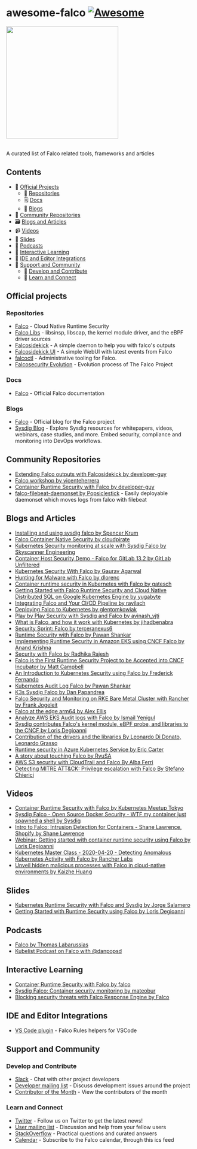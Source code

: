 # awesome-falco [![Awesome](https://awesome.re/badge.svg)](https://awesome.re)

<img src="https://cncf-branding.netlify.app/img/projects/falco/horizontal/color/falco-horizontal-color.svg" width="300"><br/><br/>

A curated list of Falco related tools, frameworks and articles

## Contents

- 💼 [Official Projects](#official-projects)
    - 📂 [Repositories](#repositories)
    - 🗒️ [Docs](#docs)
    - 📰 [Blogs](#blogs-and-articles)
- 🐾 [Community Repositories](#community-repositories)
- 🗃️ [Blogs and Articles](#blogs-and-articles)
- 📹 [Videos](#videos)
- 📑 [Slides](#slides)
- 🎤 [Podcasts](#podcasts)
- 🧪 [Interactive Learning](#interactive-learning)
- 🧰 [IDE and Editor Integrations](#ide-and-editor-integrations)
- 📡 [Support and Community](#support-and-community)
     - 💊 [Develop and Contribute](#develop-and-contribute)
     - 📆 [Learn and Connect](#learn-and-connect)


## Official projects

### Repositories

- [Falco](https://github.com/falcosecurity/falco) - Cloud Native Runtime Security
- [Falco Libs](https://github.com/falcosecurity/libs) - libsinsp, libscap, the kernel module driver, and the eBPF driver sources
- [Falcosidekick](https://github.com/falcosecurity/falcosidekick) - A simple daemon to help you with falco's outputs
- [Falcosidekick UI](https://github.com/falcosecurity/falcosidekick-ui) - A simple WebUI with latest events from Falco
- [falcoctl](https://github.com/falcosecurity/falcoctl) - Administrative tooling for Falco.
- [Falcosecurity Evolution](https://github.com/falcosecurity/evolution) - Evolution process of The Falco Project

### Docs

- [Falco](https://falco.org/docs/) - Official Falco documentation

### Blogs

- [Falco](https://falco.org/blog/) - Official blog for the Falco project
- [Sysdig Blog](https://sysdig.com/blog/?s=&sd-tax-sysdig-open-source%5B%5D=sysdig-falco) - Explore Sysdig resources for whitepapers, videos, webinars, case studies, and more. Embed security, compliance and monitoring into DevOps workflows. 

## Community Repositories

- [Extending Falco outputs with Falcosidekick by developer-guy](https://github.com/developer-guy/extending-falco-outputs-with-falcosidekick)
- [Falco workshop by vicenteherrera](https://github.com/vicenteherrera/falco-workshop)
- [Container Runtime Security with Falco by developer-guy](https://github.com/developer-guy/container-runtime-security-with-falco)
- [falco-filebeat-daemonset by Popsiclestick](https://github.com/Popsiclestick/falco-filebeat-daemonset) - Easily deployable daemonset which moves logs from falco with filebeat

## Blogs and Articles

- [Installing and using sysdig falco by Spencer Krum](https://developer.ibm.com/tutorials/installing-and-using-sysdig-falco/)
- [Falco Container Native Security by cloudpirate](https://www.cloudpirate.io/blog/falco-container-native-runtime-security-40608.html)
- [Kubernetes Security monitoring at scale with Sysdig Falco by Skyscanner Engineering](https://medium.com/@SkyscannerEng/kubernetes-security-monitoring-at-scale-with-sysdig-falco-a60cfdb0f67a)
- [Container Host Security Demo - Falco for GitLab 13.2 by GitLab Unfiltered](https://www.youtube.com/watch?v=WxBzBz76FxU)
- [Kubernetes Security With Falco by Gaurav Agarwal](https://medium.com/better-programming/kubernetes-security-with-falco-2eb060d3ae7d)
- [Hunting for Malware with Falco by dlorenc](https://dlorenc.medium.com/hunting-for-malware-with-falco-834b19b398c9)
- [Container runtime security in Kubernetes with Falco by gatesch](https://medium.com/@gatesch/container-runtime-security-in-kubernetes-with-falco-904cd713054a)
- [Getting Started with Falco Runtime Security and Cloud Native Distributed SQL on Google Kubernetes Engine by yugabyte](https://medium.com/yugabyte/getting-started-with-falco-runtime-security-and-cloud-native-distributed-sql-on-google-kubernetes-477b2471535c)
- [Integrating Falco and Your CI/CD Pipeline by ravilach](https://ravilach.medium.com/integrating-falco-and-your-ci-cd-pipeline-870152795282)
- [Deploying Falco to Kubernetes by glentomkowiak](https://medium.com/@glentomkowiak/deploying-falco-to-kubernetes-4d950cf46119)
- [Play by Play Security with Sysdig and Falco by avinash_vjti](https://medium.com/@avinash_vjti/play-by-play-security-with-sysdig-and-falco-22ce397271ed)
- [What is Falco, and how it work with Kubernetes by jihadbenabra](https://jihadbenabra.medium.com/what-is-falco-and-how-it-work-with-kubernetes-44f5dbb985cb)
- [Security Sprint: Falco by terceranexus6](https://dev.to/terceranexus6/security-sprint-falco-e0o)
- [Runtime Security with Falco by Pawan Shankar](https://rancher.com/blog/2020/runtime-security-with-falco)
- [Implementing Runtime Security in Amazon EKS using CNCF Falco by Anand Krishna](https://aws.amazon.com/blogs/containers/implementing-runtime-security-in-amazon-eks-using-cncf-falco/)
- [Security with Falco by Radhika Rajesh](https://dzone.com/articles/security-with-falco)
- [Falco is the First Runtime Security Project to be Accepted into CNCF Incubator by Matt Campbell](https://www.infoq.com/news/2020/01/falco-security-cncf/)
- [An Introduction to Kubernetes Security using Falco by Frederick Fernando](https://www.infracloud.io/blogs/introduction-kubernetes-security-falco/)
- [Kubernetes Audit Log Falco by Pawan Shankar](https://sysdig.com/blog/kubernetes-audit-log-falco/)
- [K3s Sysdig Falco by Dan Papandrea](https://sysdig.com/blog/k3s-sysdig-falco/)
- [Falco Security and Monitoring on RKE Bare Metal Cluster with Rancher by Frank Jogeleit](https://blog.webdev-jogeleit.de/blog/falco-security-and-monitoring-on-rke-bare-metal-cluster-with-rancher)
- [Falco at the edge arm64 by Alex Ellis](https://blog.alexellis.io/falco-at-the-edge-arm64/)
- [Analyze AWS EKS Audit logs with Falco by Ismail Yenigul](https://medium.com/faun/analyze-aws-eks-audit-logs-with-falco-95202167f2e)
- [Sysdig contributes Falco's kernel module, eBPF probe, and libraries to the CNCF by Loris Degioanni](https://sysdig.com/blog/sysdig-contributes-falco-kernel-ebpf-cncf/)
- [Contribution of the drivers and the libraries By Leonardo Di Donato, Leonardo Grasso](https://falco.org/blog/contribution-drivers-kmod-ebpf-libraries/)
- [Runtime security in Azure Kubernetes Service by Eric Carter](https://sysdig.com/blog/runtime-security-in-azure-kubernetes-service/)
- [A story about touching Falco by RyuSA](https://translate.google.com/translate?hl=fr&sl=ja&u=https://zenn.dev/ryusa/scraps/f2807017e0b58c&prev=search&pto=aue)
- [AWS S3 security with CloudTrail and Falco By Alba Ferri](https://sysdig.com/blog/aws-s3-security-cloudtrail-falco/)
- [Detecting MITRE ATT&CK: Privilege escalation with Falco By Stefano Chierici](https://sysdig.com/blog/mitre-privilege-escalation-falco)

## Videos

- [Container Runtime Security with Falco by Kubernetes Meetup Tokyo](https://www.youtube.com/watch?v=t-7sq1_wYP4)
- [Sysdig Falco - Open Source Docker Security - WTF my container just spawned a shell by Sysdig](https://www.youtube.com/watch?v=eCC_RFlyxkg)
- [Intro to Falco: Intrusion Detection for Containers - Shane Lawrence, Shopify by Shane Lawrence](https://www.youtube.com/watch?v=rBqBrYESryY)
- [Webinar: Getting started with container runtime security using Falco by Loris Degioanni](https://www.youtube.com/watch?v=eqZxd7VJzek)
- [Kubernetes Master Class - 2020-04-20 - Detecting Anomalous Kubernetes Activity with Falco by Rancher Labs](https://www.youtube.com/watch?v=M3f6-ioY9rs)
- [Unveil hidden malicious processes with Falco in cloud-native environments by Kaizhe Huang](https://securitysandman.com/2021/04/12/falco-ioc-detection-on-k8-wip/)

## Slides

- [Kubernetes Runtime Security with Falco and Sysdig by Jorge Salamero](https://www.cncf.io/wp-content/uploads/2020/08/Kubernetes-Runtime-Security-with-Falco-and-Sysdig.pdf)
- [Getting Started with Runtime Security using Falco by Loris Degioanni](https://www.cncf.io/wp-content/uploads/2020/07/CNCF_-Getting-Started-with-Runtime-Security-using-Falco_2020.09.02.pptx)

## Podcasts

- [Falco by Thomas Labarussias](https://electro-monkeys.fr/?tag=falco)
- [Kubelist Podcast on Falco with @danpopsd](https://www.heavybit.com/library/podcasts/the-kubelist-podcast/ep-9-falco-with-dan-pop-papandrea-of-sysdig/) 

## Interactive Learning

- [Container Runtime Security with Falco by falco](https://katacoda.com/falco/courses/falco/falco)
- [Sysdig Falco: Container security monitoring by mateobur](https://www.katacoda.com/mateobur/scenarios/falco)
- [Blocking security threats with Falco Response Engine by Falco](https://katacoda.com/falco/courses/falco/falco-response-engine)

## IDE and Editor Integrations

- [VS Code plugin](https://github.com/sysdiglabs/vscode-falco) - Falco Rules helpers for VSCode

## Support and Community

### Develop and Contribute

- [Slack](https://kubernetes.slack.com/messages/falco) - Chat with other project developers
- [Developer mailing list](https://lists.cncf.io/g/cncf-falco-dev) - Discuss development issues around the project
- [Contributor of the Month](https://falco.org/docs/contribute/contributor-of-the-month/) - View the contributors of the month

### Learn and Connect

- [Twitter](https://twitter.com/falco_org) - Follow us on Twitter to get the latest news!
- [User mailing list](https://lists.cncf.io/g/cncf-falco-dev/) - Discussion and help from your fellow users
- [StackOverflow](https://stackoverflow.com/questions/tagged/falco) - Practical questions and curated answers
- [Calendar](https://lists.cncf.io/g/cncf-falco-dev/calendar) - Subscribe to the Falco calendar, through this ics feed
